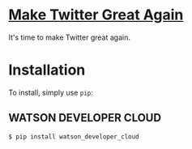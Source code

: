 # <a href="maketwittergreatagain.com">Make Twitter Great Again</a>
It's time to make Twitter great again.

# Installation
To install, simply use `pip`:

## WATSON DEVELOPER CLOUD
```bash
$ pip install watson_developer_cloud
```
